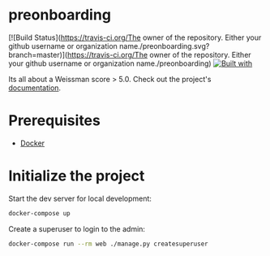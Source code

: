 # preonboarding

[![Build Status](https://travis-ci.org/The owner of the repository. Either your github username or organization name./preonboarding.svg?branch=master)](https://travis-ci.org/The owner of the repository. Either your github username or organization name./preonboarding)
[![Built with](https://img.shields.io/badge/Built_with-Cookiecutter_Django_Rest-F7B633.svg)](https://github.com/agconti/cookiecutter-django-rest)

Its all about a Weissman score > 5.0. Check out the project's [documentation](https://github.com/wanted-team6/preonboarding-boilerplate).

# Prerequisites

- [Docker](https://docs.docker.com/docker-for-mac/install/)

# Initialize the project

Start the dev server for local development:

```bash
docker-compose up
```

Create a superuser to login to the admin:

```bash
docker-compose run --rm web ./manage.py createsuperuser
```
